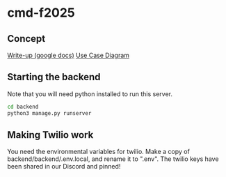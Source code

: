 # cmd-f2025
## Concept 
[Write-up (google docs)](https://discord.com/channels/@me/1348033250752331916/1348033283803320376)
[Use Case Diagram](https://discord.com/channels/@me/1348033250752331916/1348049147177209940)

## Starting the backend
Note that you will need python installed to run this server.
```bash
cd backend
python3 manage.py runserver
```

## Making Twilio work
You need the environmental variables for twilio. Make a copy of backend/backend/.env.local, and rename it to ".env".
The twilio keys have been shared in our Discord and pinned! 
```